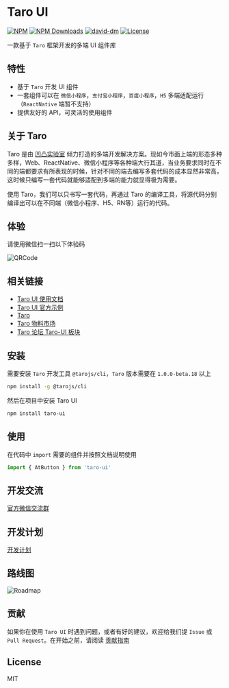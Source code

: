 # Taro UI

[![NPM][npm-version-image]][npm-version-url] [![NPM Downloads][npm-downloads-image]][npm-downloads-url] [![david-dm][david-dm-image]][david-dm-url] [![License][license-image]][license-url]

一款基于 `Taro` 框架开发的多端 UI 组件库

## 特性

- 基于 `Taro` 开发 UI 组件
- 一套组件可以在 `微信小程序`，`支付宝小程序`，`百度小程序`，`H5` 多端适配运行（`ReactNative` 端暂不支持）
- 提供友好的 API，可灵活的使用组件

## 关于 Taro

Taro 是由 [凹凸实验室](https://aotu.io) 倾力打造的多端开发解决方案。现如今市面上端的形态多种多样，Web、ReactNative、微信小程序等各种端大行其道，当业务要求同时在不同的端都要求有所表现的时候，针对不同的端去编写多套代码的成本显然非常高，这时候只编写一套代码就能够适配到多端的能力就显得极为需要。

使用 Taro，我们可以只书写一套代码，再通过 Taro 的编译工具，将源代码分别编译出可以在不同端（微信小程序、H5、RN等）运行的代码。

## 体验

请使用微信扫一扫以下体验码

![QRCode](https://user-images.githubusercontent.com/1240899/46650700-25a4e600-cbd0-11e8-90ff-905edb39c340.jpg)

## 相关链接

- [Taro UI 使用文档](https://taro-ui.aotu.io)
- [Taro UI 官方示例](https://github.com/NervJS/taro-ui-demo)
- [Taro](https://taro.aotu.io/)
- [Taro 物料市场](https://taro-ext.jd.com)
- [Taro 论坛 Taro-UI 板块](https://taro-club.jd.com/category/11/taro-ui)

## 安装

需要安装 `Taro` 开发工具 `@tarojs/cli`，`Taro` 版本需要在 `1.0.0-beta.18` 以上

```bash
npm install -g @tarojs/cli
```

然后在项目中安装 Taro UI

```bash
npm install taro-ui
```

## 使用

在代码中 `import` 需要的组件并按照文档说明使用

```js
import { AtButton } from 'taro-ui'
```

## 开发交流

[官方微信交流群](https://github.com/NervJS/taro-ui/issues/16)

## 开发计划

[开发计划](./PLANS.md)

## 路线图

![Roadmap][roadmap-image]

## 贡献

如果你在使用 `Taro UI` 时遇到问题，或者有好的建议，欢迎给我们提 `Issue` 或 `Pull Request`。在开始之前，请阅读 [贡献指南](https://github.com/NervJS/taro-ui/blob/master/.github/CONTRIBUTING.md)

## License

MIT

[npm-version-image]: https://img.shields.io/npm/v/taro-ui.svg?style=flat-square
[npm-version-url]: https://www.npmjs.com/package/taro-ui
[npm-downloads-image]: https://img.shields.io/npm/dm/taro-ui?style=flat-square
[npm-downloads-url]: https://www.npmjs.com/package/taro-ui
[david-dm-image]: https://david-dm.org/NervJS/taro-ui.svg?style=flat-square
[david-dm-url]: https://david-dm.org/NervJS/taro-ui
[license-image]: https://img.shields.io/github/license/NervJS/taro-ui?style=flat-square
[license-url]: https://github.com/NervJS/taro-ui/blob/master/LICENSE
[roadmap-image]: ./docs/assets/taro-ui-roadmap.svg
